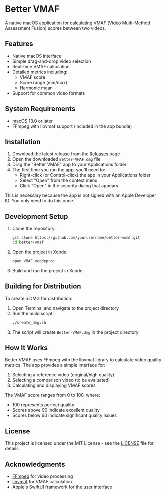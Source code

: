# Better VMAF

A native macOS application for calculating VMAF (Video Multi-Method Assessment Fusion) scores between two videos.

## Features

- Native macOS interface
- Simple drag-and-drop video selection
- Real-time VMAF calculation
- Detailed metrics including:
  - VMAF score
  - Score range (min/max)
  - Harmonic mean
- Support for common video formats

## System Requirements

- macOS 13.0 or later
- FFmpeg with libvmaf support (included in the app bundle)

## Installation

1. Download the latest release from the [Releases](https://github.com/yourusername/better-vmaf/releases) page
2. Open the downloaded `Better-VMAF.dmg` file
3. Drag the "Better VMAF" app to your Applications folder
4. The first time you run the app, you'll need to:
   - Right-click (or Control-click) the app in your Applications folder
   - Select "Open" from the context menu
   - Click "Open" in the security dialog that appears

This is necessary because the app is not signed with an Apple Developer ID. You only need to do this once.

## Development Setup

1. Clone the repository:
   ```bash
   git clone https://github.com/yourusername/better-vmaf.git
   cd better-vmaf
   ```

2. Open the project in Xcode:
   ```bash
   open VMAF.xcodeproj
   ```

3. Build and run the project in Xcode

## Building for Distribution

To create a DMG for distribution:

1. Open Terminal and navigate to the project directory
2. Run the build script:
   ```bash
   ./create_dmg.sh
   ```
3. The script will create `Better-VMAF.dmg` in the project directory

## How It Works

Better VMAF uses FFmpeg with the libvmaf library to calculate video quality metrics. The app provides a simple interface for:
1. Selecting a reference video (original/high quality)
2. Selecting a comparison video (to be evaluated)
3. Calculating and displaying VMAF scores

The VMAF score ranges from 0 to 100, where:
- 100 represents perfect quality
- Scores above 90 indicate excellent quality
- Scores below 60 indicate significant quality issues

## License

This project is licensed under the MIT License - see the [LICENSE](LICENSE) file for details.

## Acknowledgments

- [FFmpeg](https://ffmpeg.org/) for video processing
- [libvmaf](https://github.com/Netflix/vmaf) for VMAF calculation
- Apple's SwiftUI framework for the user interface 